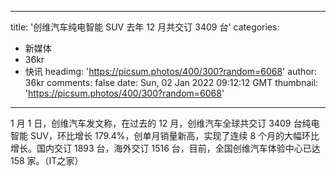 
---
title: '创维汽车纯电智能 SUV 去年 12 月共交订 3409 台'
categories: 
 - 新媒体
 - 36kr
 - 快讯
headimg: 'https://picsum.photos/400/300?random=6068'
author: 36kr
comments: false
date: Sun, 02 Jan 2022 09:12:12 GMT
thumbnail: 'https://picsum.photos/400/300?random=6068'
---

<div>   
1 月 1 日，创维汽车发文称，在过去的 12 月，创维汽车全球共交订 3409 台纯电智能 SUV，环比增长 179.4%，创单月销量新高，实现了连续 8 个月的大幅环比增长。国内交订 1893 台，海外交订 1516 台，目前，全国创维汽车体验中心已达 158 家。（IT之家）  
</div>
            